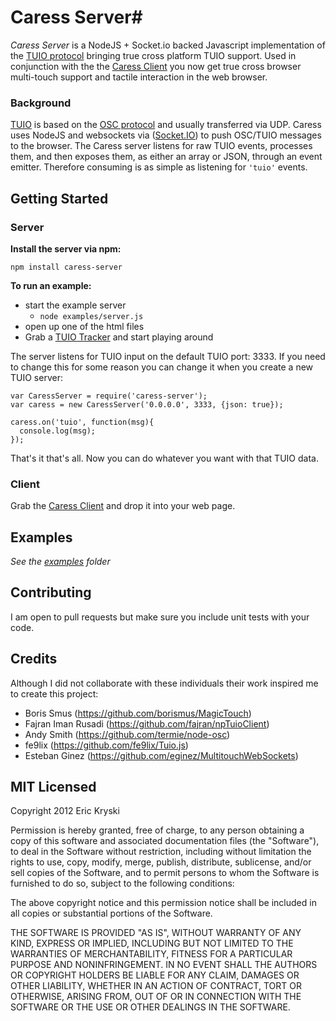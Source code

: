# Caress Server#

*Caress Server* is a NodeJS + Socket.io backed Javascript implementation of the [TUIO protocol](http://www.tuio.org) bringing true cross platform TUIO support. Used in conjunction with the the [Caress Client](https://github.com/ekryski/caress-client/) you now get true cross browser multi-touch support and tactile interaction in the web browser.

### Background ###
[TUIO](http://tuio.org/) is based on the [OSC protocol](http://opensoundcontrol.org/) and usually transferred via UDP. Caress uses NodeJS and websockets via ([Socket.IO](http://socket.io/)) to push OSC/TUIO messages to the browser. The Caress server listens for raw TUIO events, processes them, and then exposes them, as either an array or JSON, through an event emitter. Therefore consuming is as simple as listening for `'tuio'` events.

## Getting Started
### Server
**Install the server via npm:**

    npm install caress-server

**To run an example:**

* start the example server
    * `node examples/server.js`
* open up one of the html files
* Grab a [TUIO Tracker](http://tuio.org/?software) and start playing around


The server listens for TUIO input on the default TUIO port: 3333. If you need to change this for some reason you can change it when you create a new TUIO server:

    var CaressServer = require('caress-server');
    var caress = new CaressServer('0.0.0.0', 3333, {json: true});

    caress.on('tuio', function(msg){
      console.log(msg);
    });

That's it that's all. Now you can do whatever you want with that TUIO data.

### Client
Grab the [Caress Client](https://github.com/ekryski/caress-client/) and drop it into your web page.

## Examples
_See the [examples](https://github.com/ekryski/Caress/tree/master/examples) folder_

## Contributing
I am open to pull requests but make sure you include unit tests with your code.

## Credits
Although I did not collaborate with these individuals their work inspired me to create this project:

* Boris Smus (https://github.com/borismus/MagicTouch)
* Fajran Iman Rusadi (https://github.com/fajran/npTuioClient)
* Andy Smith (https://github.com/termie/node-osc)
* fe9lix (https://github.com/fe9lix/Tuio.js)
* Esteban Ginez (https://github.com/eginez/MultitouchWebSockets)

## MIT Licensed
Copyright 2012 Eric Kryski

Permission is hereby granted, free of charge, to any person obtaining
a copy of this software and associated documentation files (the
"Software"), to deal in the Software without restriction, including
without limitation the rights to use, copy, modify, merge, publish,
distribute, sublicense, and/or sell copies of the Software, and to
permit persons to whom the Software is furnished to do so, subject to
the following conditions:

The above copyright notice and this permission notice shall be
included in all copies or substantial portions of the Software.

THE SOFTWARE IS PROVIDED "AS IS", WITHOUT WARRANTY OF ANY KIND,
EXPRESS OR IMPLIED, INCLUDING BUT NOT LIMITED TO THE WARRANTIES OF
MERCHANTABILITY, FITNESS FOR A PARTICULAR PURPOSE AND
NONINFRINGEMENT. IN NO EVENT SHALL THE AUTHORS OR COPYRIGHT HOLDERS BE
LIABLE FOR ANY CLAIM, DAMAGES OR OTHER LIABILITY, WHETHER IN AN ACTION
OF CONTRACT, TORT OR OTHERWISE, ARISING FROM, OUT OF OR IN CONNECTION
WITH THE SOFTWARE OR THE USE OR OTHER DEALINGS IN THE SOFTWARE.
